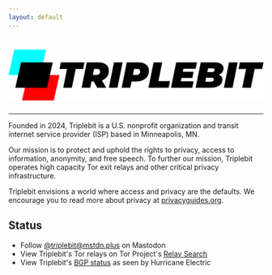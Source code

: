 ```yaml
---
layout: default
---
```


<script type="application/ld+json">
  {
    "@context" : "https://schema.org",
    "@type" : "WebSite",
    "name" : "Triplebit AS 401332",
    "url" : "https://www.triplebit.org/"
  }
</script>

# ![Triplebit](/public/triplebit-logo.svg "Triplebit logo")

---

Founded in 2024, Triplebit is a U.S. nonprofit organization and transit internet service provider (ISP) based in Minneapolis, MN.

Our mission is to protect and uphold the rights to privacy, access to information, anonymity, and free speech. To further our mission, Triplebit operates high capacity Tor exit relays and other critical privacy infrastructure.

<!-- 
We enhance network privacy by:

- Operating infrastructure on hardware we own
- Peering directly with major content providers and content delivery networks, reducing middlemen ISPs
- Homing our services on major Internet Exchanges
-->

Triplebit envisions a world where access and privacy are the defaults. We encourage you to read more about privacy at [privacyguides.org](https://www.privacyguides.org).

## Status

- Follow <a href="https://mstdn.plus/@triplebit" rel="me">@triplebit@mstdn.plus</a> on Mastodon
- View Triplebit's Tor relays on Tor Project's [Relay Search](https://metrics.torproject.org/rs.html#search/as:401332)
- View Triplebit's [BGP status](https://bgp.he.net/AS401332) as seen by Hurricane Electric
